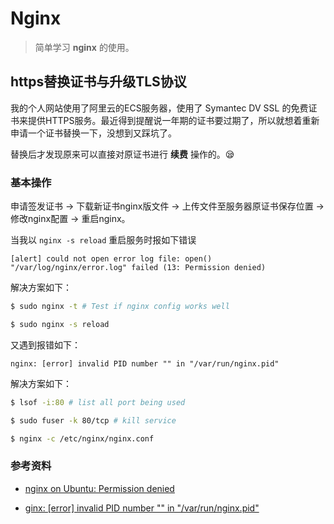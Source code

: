 # Nginx

> 简单学习 __nginx__ 的使用。

## https替换证书与升级TLS协议

我的个人网站使用了阿里云的ECS服务器，使用了 Symantec DV SSL 的免费证书来提供HTTPS服务。最近得到提醒说一年期的证书要过期了，所以就想着重新申请一个证书替换一下，没想到又踩坑了。

替换后才发现原来可以直接对原证书进行 __续费__ 操作的。😪

### 基本操作

申请签发证书 → 下载新证书nginx版文件 → 上传文件至服务器原证书保存位置 → 修改nginx配置 → 重启nginx。

当我以 `nginx -s reload` 重启服务时报如下错误

```
[alert] could not open error log file: open() "/var/log/nginx/error.log" failed (13: Permission denied)
```

解决方案如下：

``` bash
$ sudo nginx -t # Test if nginx config works well

$ sudo nginx -s reload
```

又遇到报错如下：

```
nginx: [error] invalid PID number "" in "/var/run/nginx.pid"
```

解决方案如下：

``` bash
$ lsof -i:80 # list all port being used

$ sudo fuser -k 80/tcp # kill service

$ nginx -c /etc/nginx/nginx.conf 
```

### 参考资料

- [nginx on Ubuntu: Permission denied](https://stackoverflow.com/questions/18714902/nginx-on-ubuntu-permission-denied?answertab=votes#tab-top)

- [ginx: [error] invalid PID number "" in "/var/run/nginx.pid"](https://www.jianshu.com/p/376038b76221)


